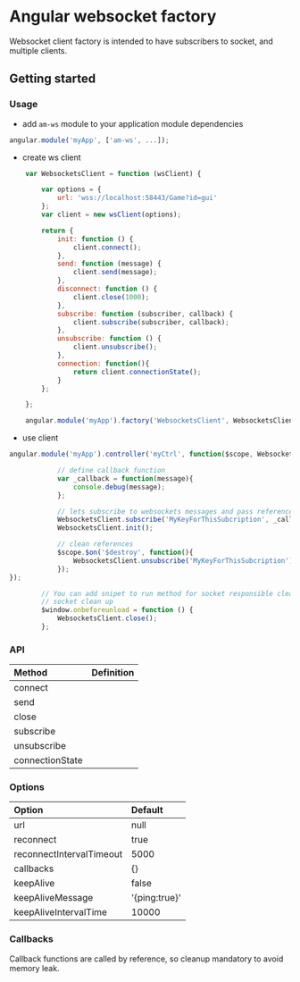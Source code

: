 Angular websocket factory
=========================

Websocket client factory is intended to have subscribers to socket, and multiple clients.

## Getting started

### Usage

- add `am-ws` module to your application module dependencies

```javascript
angular.module('myApp', ['am-ws', ...]);
```

- create ws client
    
```javascript
    var WebsocketsClient = function (wsClient) {

        var options = {
            url: 'wss://localhost:58443/Game?id=gui'
        };
        var client = new wsClient(options);

        return {
            init: function () {
                client.connect();
            },
            send: function (message) {
                client.send(message);
            },
            disconnect: function () {
                client.close(1000);
            },
            subscribe: function (subscriber, callback) {
                client.subscribe(subscriber, callback);
            },
            unsubscribe: function () {
                client.unsubscribe();
            },
            connection: function(){
                return client.connectionState();
            }
        };

    };

    angular.module('myApp').factory('WebsocketsClient', WebsocketsClient);
```    

- use client

```javascript
angular.module('myApp').controller('myCtrl', function($scope, WebsocketsClient, $log){

            // define callback function
            var _callback = function(message){
                console.debug(message);
            };

            // lets subscribe to websockets messages and pass reference of our callback to socket client.
            WebsocketsClient.subscribe('MyKeyForThisSubcription', _callback);
            WebsocketsClient.init();

            // clean references
            $scope.$on('$destroy', function(){
                WebsocketsClient.unsubscribe('MyKeyForThisSubcription');
            });
});
```
```javascript
        // You can add snipet to run method for socket responsible cleanup
        // socket clean up
        $window.onbeforeunload = function () {
            WebsocketsClient.close();
        };
```
  
### API

| Method        | Definition    | 
| :----------- |:-------------:| 
| connect       |               | 
| send          |               | 
| close         |               | 
| subscribe     |               | 
| unsubscribe   |               | 
| connectionState   |               | 

### Options

| Option | Default |
|:------|:--------|
| url | null|
| reconnect | true|
| reconnectIntervalTimeout | 5000|
| callbacks | {}|
| keepAlive | false|
| keepAliveMessage | '{ping:true}'|
| keepAliveIntervalTime | 10000|

### Callbacks
Callback functions are called by reference, so cleanup mandatory to avoid memory leak.